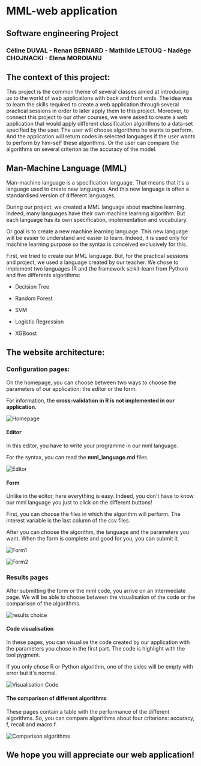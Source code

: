 # MML-web application  

## Software engineering Project 

### Céline DUVAL - Renan BERNARD - Mathilde LETOUQ - Nadège CHOJNACKI - Elena MOROIANU 


## The context of this project:  

This project is the common theme of several classes aimed at introducing us to the world of web applications with back and front ends. The idea was to learn the skills required to create a web application through several practical sessions in order to later apply them to this project. Moreover, to connect this project to our other courses, we were asked to create a web application that would apply different classification algorithms to a data-set specified by the user. The user will choose algorithms he wants to perform. And the application will return codes in selected languages if the user wants to perform by him-self these algorithms. Or the user can compare the algorithms on several criterion as the accuracy of the model. 
 

## Man-Machine Language (MML) 

Man-machine language is a specification language. That means that it's a language used to create new languages. And this new language is often a standardised version of different languages.   

During our project, we created a MML language about machine learning. Indeed, many languages have their own machine learning algorithm. But each language has its own specification, implementation and vocabulary.  
 
Or goal is to create a new machine learning language. This new language will be easier to understand and easier to learn. Indeed, it is used only for machine learning purpose so the syntax is conceived exclusively for this.  

First, we tried to create our MML language. But, for the practical sessions and project, we used a language created by our teacher. We chose to implement two languages (R and the framework scikit-learn from Python) and five differents algorithms:  

* Decision Tree 

* Random Forest 

* SVM 

* Logistic Regression 

* XGBoost 


## The website architecture:  
 
### Configuration pages:  

On the homepage, you can choose between two ways to choose the parameters of our application: the editor or the form. 

For information, the **cross-validation in R is not implemented in our application**. 

![Homepage](Screencast/homepage.png)
 
#### Editor  

In this editor, you have to write your programme in our mml language. 

For the syntax, you can read the **mml_language.md** files. 

![Editor](Screencast/editor.png)


#### Form 

Unlike in the editor, here everything is easy. Indeed, you don't have to know our mml language you just to click on the different buttons! 

First, you can choose the files in which the algorithm will perform. The interest variable is the last column of the csv files. 

After you can choose the algorithm, the language and the parameters you want. When the form is complete and good for you, you can submit it. 

![Form1](Screencast/form1.png)

![Form2](Screencast/form2.png)

### Results pages 

After submitting the form or the mml code, you arrive on an intermediate page. We will be able to choose between the visualisation of the code or the comparison of the algorithms.  

![results choice](Screencast/resultschoice.png)

#### Code visualisation

In these pages, you can visualise the code created by our application with the parameters you chose in the first part. The code is highlight with the tool pygment. 

If you only chose R or Python algorithm, one of the sides will be empty with error but it's normal. 

![Visualisation Code](Screencast/codevisu.png)

#### The comparison of different algorithms

These pages contain a table with the performance of the different algorithms. So, you can compare algorithms about four criterions: accuracy, f, recall and macro f. 

![Comparison algorithms](Screencast/results.png)

## **We hope you will appreciate our web application!**
